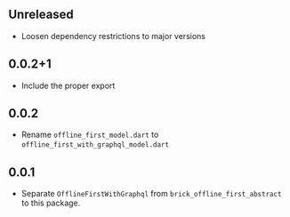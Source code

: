 ## Unreleased

* Loosen dependency restrictions to major versions

## 0.0.2+1

* Include the proper export

## 0.0.2

* Rename `offline_first_model.dart` to `offline_first_with_graphql_model.dart`

## 0.0.1

* Separate `OfflineFirstWithGraphql` from `brick_offline_first_abstract` to this package.
